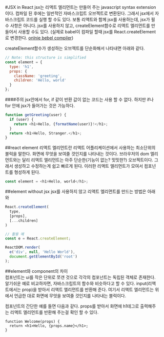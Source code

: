#JSX in React
jsx는 리액트 엘리먼트는 만들어 주는 javascript syntax extension 이다. 컴파일 된 후에는 일반적인 자바스크립트 오브젝트로 변환된다. 그래서 jsx에서 자바스크립트 코드를 실행 할 수도 있다.
보통 리액트와 함께 jsx를 사용하는데, jsx가 필수 사항은 아니다. jsx를 사용하지 않고, createElement함수로 리액트 엘리먼트를 만들어서 사용할 수도 있다. (실제로 babel이 컴파일 할때 jsx를 React.createElement로 변경한다. [onlnie bebel compiler](https://babeljs.io/repl/#?babili=false&evaluate=true&lineWrap=false&presets=es2015%2Creact%2Cstage-0&targets=&browsers=&builtIns=false&code=function%20hello()%20%7B%0A%20%20return%20%3Cdiv%3EHello%20world!%3C%2Fdiv%3E%3B%0A%7D))


createElement함수가 생성하는 오브젝트를 단순화해서 나타내면  아래와 같다.  
```javascript
// Note: this structure is simplified
const element = {
  type: 'h1',
  props: {
    className: 'greeting',
    children: 'Hello, world'
  }
};
```

####주의
jsx안에서 for, if 같이 반환 값이 없는 코드는 사용 할 수  없다. 하지만 if나 for 안에 jsx가 들어가는 것은 가능하다.

```javascript
function getGreeting(user) {
  if (user) {
    return <h1>Hello, {formatName(user)}!</h1>;
  }
  return <h1>Hello, Stranger.</h1>;
}
```


##react element
리액트 엘리먼트란 리액트 어플리케이션에서 사용하는 최소단위의 블럭을 말한다. 화면에 무엇을 보여줄 것인지를 나타내는 것이다. 브라우저의 dom 엘리먼트와는 달리 리액트 엘리먼트는 아주 단순한(기능이 없는? 밋밋한?) 오브젝트이다. 그래서 생성하고 수정하는게 쉽고 빠르게 된다. 이러한 리액트 엘리먼트가 모여서 컴포넌트를  형성하게 된다.  
```javascript
const element = <h1>Hello, world</h1>;
```

##element without jsx
jsx를 사용하지 않고 리액트 엘리먼트를 만드는 방법은 아래와 
```javascript
React.createElement(
  type,
  [props],
  [...children]
)

// 활용 예  
const e = React.createElement;

ReactDOM.render(
  e('div', null, 'Hello World'),
  document.getElementById('root')
);
```

##element와 component의  차이  
컴포넌트는 ui를 작은 단위로 쪼갠 것으로 각각의 컴포넌트는 독립된 객체로  존재한다. 알기쉬운 예로 비교하자면, 자바스크립트의 함수와 비슷하다고 할 수 있다. input(리액트에서는 prop)을 받아서 리액트 엘리먼트를 반환해 준다. 
여기서 리액트 엘리먼트는 위에서 언급한 대로 화면에 무엇을 보여줄 것인지를 나타내는 블럭이다. 

컴포넌트의 간단한 예를 들면 다음과 같다. props를 받아서 화면에 h1테그로 출력해주는 리액트 엘리먼트를 반환해 주는걸 확인 할 수 있다.  
```javasript
function Welcome(props) {
  return <h1>Hello, {props.name}</h1>;
}
```













